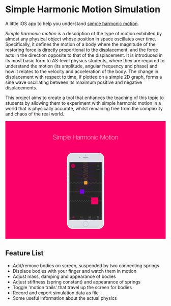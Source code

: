 # Simple Harmonic Motion Simulation
A little iOS app to help you understand [simple harmonic motion](https://en.wikipedia.org/wiki/Simple_harmonic_motion).

*Simple harmonic motion* is a description of the type of motion exhibited by almost any physical object whose position in space oscillates over time. Specifically, it defines the motion of a body where the magnitude of the restoring force is directly proportional to the displacement, and the force acts in the direction opposite to that of the displacement. It is introduced in its most basic form to AS-level physics students, where they are required to understand the motion (its amplitude, angular frequency and phase) and how it relates to the velocity and acceleration of the body. The change in displacement with respect to time, if plotted on a simple 2D graph, forms a sine wave oscillating between its maximum positive and negative displacements.

This project aims to create a tool that enhances the teaching of this topic to students by allowing them to experiment with simple harmonic motion in a world that is physically accurate, whilst remaining free from the complexity and chaos of the real world.

![](images/shm6_2.png)

## Feature List
- Add/remove bodies on screen, suspended by two connecting springs 
- Displace bodies with your finger and watch them in motion
- Adjust mass, damping and appearance of bodies
- Adjust stiffness (spring constant) and appearance of springs
- Toggle 'motion trails' that travel up the screen for bodies 
- Record and export simulation data as file 
- Some useful information about the actual physics
